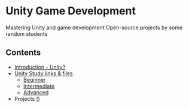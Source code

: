 # Unity Game Development
Mastering Unity and game development
Open-source projects by some random students

## Contents
* [Introduction - Unity?](https://github.com/mike0295/Unity-Game-Development/blob/master/Introduction/Intro.md)
* [Unity Study links & files](https://github.com/mike0295/Unity-Game-Development/blob/master/Study/)
  + [Beginner](https://github.com/mike0295/Unity-Game-Development/blob/master/Study/Beginner/Beg_Intro.md)
  + [Intermediate](https://github.com/mike0295/Unity-Game-Development/blob/master/Study/Intermediate/Int_Intro.md)
  + [Advanced](https://github.com/mike0295/Unity-Game-Development/blob/master/Study/Advanced/Adv_Intro.md)
* Projects ()
